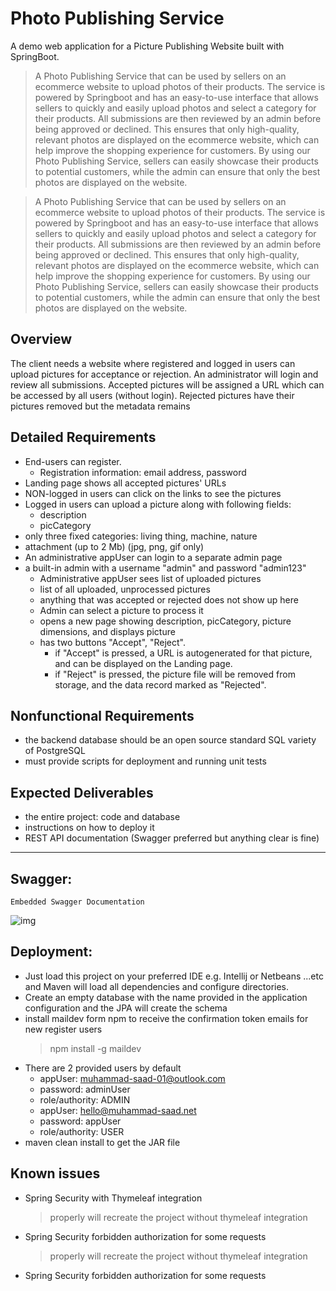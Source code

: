 # Photo Publishing Service

A demo web application for a Picture Publishing Website built with SpringBoot.

> A Photo Publishing Service that can be used by sellers on an ecommerce website to upload photos of their products. The service is powered by Springboot and has an easy-to-use interface that allows sellers to quickly and easily upload photos and select a category for their products. All submissions are then reviewed by an admin before being approved or declined. This ensures that only high-quality, relevant photos are displayed on the ecommerce website, which can help improve the shopping experience for customers. By using our Photo Publishing Service, sellers can easily showcase their products to potential customers, while the admin can ensure that only the best photos are displayed on the website.




> A Photo Publishing Service that can be used by sellers on an ecommerce website to upload photos of their products. The service is powered by Springboot and has an easy-to-use interface that allows sellers to quickly and easily upload photos and select a category for their products. All submissions are then reviewed by an admin before being approved or declined. This ensures that only high-quality, relevant photos are displayed on the ecommerce website, which can help improve the shopping experience for customers. By using our Photo Publishing Service, sellers can easily showcase their products to potential customers, while the admin can ensure that only the best photos are displayed on the website.


## Overview
 
The client needs a website where registered and logged in users can upload pictures for acceptance or rejection. An administrator will login and review all submissions. Accepted pictures will be assigned a URL which can be accessed by all users (without login). Rejected pictures have their pictures removed but the metadata remains

## Detailed Requirements
- End-users can register.
    - Registration information: email address, password
- Landing page shows all accepted pictures' URLs
- NON-logged in users can click on the links to see the pictures
- Logged in users can upload a picture along with following fields:
    - description
    - picCategory
- only three fixed categories: living thing, machine, nature
- attachment (up to 2 Mb) (jpg, png, gif only)
- An administrative appUser can login to a separate admin page
- a built-in admin with a username "admin" and password "admin123"
    - Administrative appUser sees list of uploaded pictures
    - list of all uploaded, unprocessed pictures
    - anything that was accepted or rejected does not show up here
    - Admin can select a picture to process it
    - opens a new page showing description, picCategory, picture dimensions, and displays picture
    - has two buttons "Accept", "Reject".
        - if "Accept" is pressed, a URL is autogenerated for that picture, and can be displayed on the Landing page.
        - if "Reject" is pressed, the picture file will be removed from storage, and the data record marked as "Rejected".

## Nonfunctional Requirements
- the backend database should be an open source standard SQL variety of PostgreSQL
- must provide scripts for deployment and running unit tests

## Expected Deliverables
- the entire project: code and database
- instructions on how to deploy it
- REST API documentation (Swagger preferred but anything clear is fine)

---
 
## Swagger:
    Embedded Swagger Documentation

    
    
  ![img](https://user-images.githubusercontent.com/21185758/210884724-a1597e91-880c-4e13-b527-9628c79b535a.png)


## Deployment:
- Just load this project on your preferred IDE e.g. Intellij or Netbeans ...etc and Maven will load all dependencies
  and configure directories.
- Create an empty database with the name provided in the application configuration and the JPA will create the schema
- install maildev form npm to receive the confirmation token emails for new register users
  > npm install -g maildev
- There are 2 provided users by default
    - appUser: muhammad-saad-01@outlook.com
    - password: adminUser
    - role/authority: ADMIN
    - appUser: hello@muhammad-saad.net
    - password: appUser
    - role/authority: USER 
- maven clean install to get the JAR file

## Known issues
- Spring Security with Thymeleaf integration

  > properly will recreate the project without thymeleaf integration

- Spring Security forbidden authorization for some requests

  > properly will recreate the project without thymeleaf integration

- Spring Security forbidden authorization for some requests

